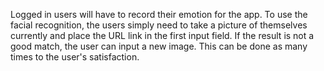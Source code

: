 Logged in users will have to record their emotion for the app. To use the facial recognition, the users simply need to take a picture of themselves currently and place the URL link in the first input field. If the result is not a good match, the user can input a new image. This can be done as many times to the user's satisfaction.
